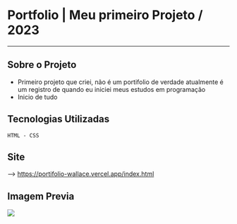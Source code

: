 # Portfolio | Meu primeiro Projeto / 2023

---
## Sobre o Projeto
- Primeiro projeto que criei, não é um portifolio de verdade atualmente é um registro de quando eu iniciei meus estudos em  programação
- Inicio de tudo
 ## Tecnologias Utilizadas
````
HTML - CSS 

````
Site 
---
--> https://portifolio-wallace.vercel.app/index.html 

Imagem Previa 
---
<img src="assets/print_portifolio.JPG">



